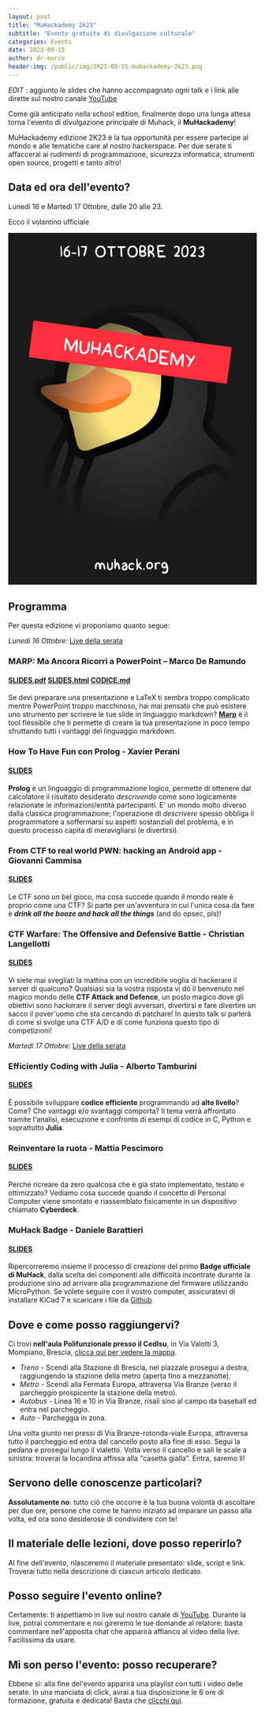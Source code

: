 ```yaml
---
layout: post
title: "MuHackademy 2k23"
subtitle: "Evento gratuito di divulgazione culturale"
categories: Events
date: 2023-09-15
author: dr-marco
header-img: /public/img/2023-09-15-muhackademy-2k23.png
---
```


_EDIT_ : aggiunto le slides che hanno accompagnato ogni talk e i link alle dirette sul nostro canale [YouTube](https://www.youtube.com/@MuHack/streams)

Come già anticipato nella school edition, finalmente dopo una lunga attesa torna l'evento di divulgazione principale di Muhack, il __MuHackademy__!

MuHackademy edizione 2K23 è la tua opportunità per essere partecipe al mondo e alle tematiche care al nostro hackerspace. Per due serate ti affaccerai ai rudimenti di programmazione, sicurezza informatica, strumenti open source, progetti e tanto altro!

## Data ed ora dell'evento?
Lunedì 16 e Martedì 17 Ottobre, dalle 20 alle 23.

Ecco il volantino ufficiale

![Volantino](/public/img/2023-09-15-muhackademy-2k23.png)

## Programma
Per questa edizione vi proponiamo quanto segue:

_Lunedì 16 Ottobre_: [Live della serata](https://www.youtube.com/watch?v=tpdt9f6xBgE)

### __MARP: Ma Ancora Ricorri a PowerPoint – Marco De Ramundo__ 

#### [SLIDES.pdf](/public/doc/muhackademy-2k23/marp_muhackademy.pdf) [SLIDES.html](/public/doc/muhackademy-2k23/marp_muhackademy.html) [CODICE.md](https://raw.githubusercontent.com/dr-marco/marp_muhackademy/main/marp_muhackademy.md)

 Se devi preparare una presentazione e LaTeX ti sembra troppo complicato mentre PowerPoint troppo macchinoso, hai mai pensato che può esistere uno strumento per scrivere le tue slide in linguaggio markdown? [__Marp__](https://marp.app/) è il tool flessibile che ti permette di creare la tua presentazione in poco tempo sfruttando tutti i vantaggi del linguaggio markdown.

### __How To Have Fun con Prolog - Xavier Perani__

#### [SLIDES](/public/doc/muhackademy-2k23/How_To_Have_Fun.pdf)

__Prolog__ è un linguaggio di programmazione logico, permette di ottenere dal calcolatore il risultato desiderato _descrivendo_ come sono logicamente relazionate le informazioni/entità partecipanti. 
E' un mondo molto diverso dalla classica programmazione; l'operazione di _descrivere_ spesso obbliga il programmatore a soffermarsi su aspetti sostanziali del problema, e in questo processo capita di meravigliarsi (e divertirsi).

### __From CTF to real world PWN: hacking an Android app - Giovanni Cammisa__

#### [SLIDES](/public/doc/muhackademy-2k23/From_CTF_to_real_world_PWN.pdf)

Le CTF sono un bel gioco, ma cosa succede quando il mondo reale è proprio come una CTF?
Si parte per un'avventura in cui l'unica cosa da fare è ___drink all the booze and hack all the things___ (and do opsec, pls)!

### __CTF Warfare: The Offensive and Defensive Battle - Christian Langellotti__ 

#### [SLIDES](/public/doc/muhackademy-2k23/CTF_Warfare.pdf)

Vi siete mai svegliati la mattina con un incredibile voglia di hackerare il server di qualcuno?
Qualsiasi sia la vostra risposta vi dò il benvenuto nel magico mondo delle __CTF Attack and Defence__, un posto magico dove gli obiettivi sono hackerare il server degli avversari, divertirsi e fare divertire un sacco il pover'uomo che sta cercando di patchare! 
In questo talk si parlerà di come si svolge una CTF A/D e di come funziona questo tipo di competizioni!

_Martedì 17 Ottobre_: [Live della serata](https://www.youtube.com/watch?v=-VhS_xPHV1Y)

### __Efficiently Coding with Julia - Alberto Tamburini__

#### [SLIDES](/public/doc/muhackademy-2k23/muHack_julia.pdf)

È possibile sviluppare __codice efficiente__ programmando ad __alto livello__? Come? Che vantaggi e/o svantaggi comporta?
Il tema verrà affrontato tramite l'analisi, esecuzione e confronto di esempi di codice in C, Python e soprattutto __Julia__.

### __Reinventare la ruota - Mattia Pescimoro__

#### [SLIDES](/public/doc/muhackademy-2k23/REINVENTARE_LA_RUOTA.pdf)

Perché ricreare da zero qualcosa che è già stato implementato, testato e ottimizzato?
Vediamo cosa succede quando il concetto di Personal Computer viene smontato e riassemblato fisicamente in un dispositivo chiamato __Cyberdeck__.

### __MuHack Badge - Daniele Barattieri__ 

#### [SLIDES](/public/doc/muhackademy-2k23/MuHack_Badge.pdf)

Ripercorreremo insieme il processo di creazione del primo __Badge ufficiale di MuHack__, dalla scelta dei componenti alle difficoltà incontrate durante la produzione sino ad arrivare alla programmazione del firmware utilizzando MicroPython. 
Se volete seguire con il vostro computer, assicuratevi di installare KiCad 7 e scaricare i file da [Github](https://github.com/MrMoDDoM/MuHack-Badge)


## Dove e come posso raggiungervi?
Ci trovi __nell'aula Polifunzionale presso il CedIsu__, in Via Valotti 3, Mompiano, Brescia, [clicca qui per vedere la mappa](https://goo.gl/maps/cxAs66G3Kqm).

* <span class="fa fa-1x fa-train"> *Treno*</span> - Scendi alla Stazione di Brescia, nel piazzale prosegui a destra, raggiungendo la stazione della metro (aperta fino a mezzanotte).
* <span class="fa fa-1x fa-subway"> *Metro*</span> - Scendi alla Fermata Europa, attraversa Via Branze (verso il parcheggio prospicente la stazione della metro).
* <span class="fa fa-1x fa-bus"> *Autobus*</span> - Linea 16 e 10 in Via Branze, risali sino al campo da baseball ed entra nel parcheggio.
* <span class="fa fa-1x fa-car"> *Auto*</span> - Parcheggia in zona.

Una volta giunto nei pressi di Via Branze-rotonda-viale Europa, attraversa tutto il parcheggio ed entra dal cancello posto alla fine di esso. Segui la pedana e prosegui lungo il vialetto. Volta verso il cancello e sali le scale a sinistra: troverai la locandina affissa alla "casetta gialla". Entra, saremo lì!

## Servono delle conoscenze particolari?
__Assolutamente no__: tutto ciò che occorre è la tua buona volontà di ascoltare per due ore, persone che come te hanno iniziato ad imparare un passo alla volta, ed ora sono desiderose di condividere con te!

## Il materiale delle lezioni, dove posso reperirlo?
Al fine dell'evento, rilasceremo il materiale presentato: slide, script e link. Troverai tutto nella descrizione di ciascun articolo dedicato.

## Posso seguire l'evento online?
Certamente: ti aspettiamo in live sul nostro canale di [YouTube](https://www.youtube.com/@MuHack/streams). Durante la live, potrai commentare e noi gireremo le tue domande al relatore: basta commentare nell'apposita chat che apparirà affianco al video della live. Facilissima da usare.

## Mi son perso l'evento: posso recuperare?
Ebbene sì: alla fine del'evento apparirà una playlist con tutti i video delle serate. In una manciata di click, avrai a tua disposizione le 6 ore di formazione, gratuita e dedicata! Basta che [clicchi qui](https://www.youtube.com/@MuHack/streams).